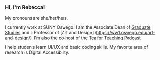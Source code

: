 ### Hi, I'm Rebecca!

My pronouns are she/her/hers.

I currently work at SUNY Oswego. I am the Associate Dean of [Graduate Studies](https://ww1.oswego.edu/graduate/) and a Professor of [Art and Design] (https://ww1.oswego.edu/art-and-design/). I'm also the co-host of the [Tea for Teaching Podcast](https://teaforteaching.com/)

I help students learn UI/UX and basic coding skills. My favorite area of research is Digital Accessibility.

<!--
**cyberthread/cyberthread** is a ✨ _special_ ✨ repository because its `README.md` (this file) appears on your GitHub profile.

Here are some ideas to get you started:

- 🔭 I’m currently working on ...
- 🌱 I’m currently learning ...
- 👯 I’m looking to collaborate on ...
- 🤔 I’m looking for help with ...
- 💬 Ask me about ...
- 📫 How to reach me: ...
- 😄 Pronouns: ...
- ⚡ Fun fact: ...
-->
